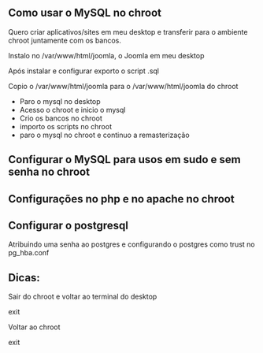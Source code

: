 ## Como usar o MySQL no chroot

Quero criar aplicativos/sites em meu desktop e transferir para o ambiente chroot juntamente com os bancos.

Instalo no /var/www/html/joomla, o Joomla em meu desktop

Após instalar e configurar exporto o script .sql

Copio o /var/www/html/joomla para o /var/www/html/joomla do chroot

- Paro o mysql no desktop
- Acesso o chroot e inicio o mysql
- Crio os bancos no chroot
- importo os scripts no chroot
- paro o mysql no chroot e continuo a remasterização

## Configurar o MySQL para usos em sudo e sem senha no chroot

## Configurações no php e no apache no chroot

## Configurar o postgresql

Atribuindo uma senha ao postgres e configurando o postgres como trust no pg_hba.conf

## Dicas:

Sair do chroot e voltar ao terminal do desktop

exit

Voltar ao chroot

exit


